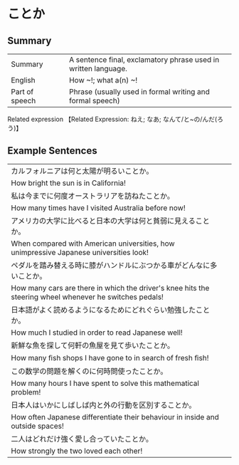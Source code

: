 # ことか

## Summary

<table><tr>   <td>Summary<td>   <td>A sentence final, exclamatory phrase used in written language.</td><tr><tr>   <td>English<td>   <td>How ~!; what a(n) ~!</td><tr><tr>   <td>Part of speech<td>   <td>Phrase (usually used in formal writing and formal speech)</td><tr></table><tr>   <td>Related expression<td>   <td>【Related Expression: ねえ; なあ; なんて/と~の/んだ(ろう)】</td><tr></table></table>

## Example Sentences

<table><tr><td>カルフォルニアは何と太陽が明るいことか。<td><tr><tr><td>How bright the sun is in California!<td><tr><tr><td>私は今までに何度オーストラリアを訪ねたことか。<td><tr><tr><td>How many times have I visited Australia before now!<td><tr><tr><td>アメリカの大学に比べると日本の大学は何と貧弱に見えることか。<td><tr><tr><td>When compared with American universities, how unimpressive Japanese universities look!<td><tr><tr><td>ペダルを踏み替える時に膝がハンドルにぶつかる車がどんなに多いことか。<td><tr><tr><td>How many cars are there in which the driver's knee hits the steering wheel whenever he switches pedals!<td><tr><tr><td>日本語がよく読めるようになるためにどれぐらい勉強したことか。<td><tr><tr><td>How much I studied in order to read Japanese well!<td><tr><tr><td>新鮮な魚を探して何軒の魚屋を見て歩いたことか。<td><tr><tr><td>How many ﬁsh shops I have gone to in search of fresh ﬁsh!<td><tr><tr><td>この数学の問題を解くのに何時問使ったことか。<td><tr><tr><td>How many hours I have spent to solve this mathematical problem!<td><tr><tr><td>日本人はいかにしばしば内と外の行動を区別することか。<td><tr><tr><td>How often Japanese differentiate their behaviour in inside and outside spaces!<td><tr><tr><td>二人はどれだけ強く愛し合っていたことか。<td><tr><tr><td>How strongly the two loved each other!<td><tr></table>

